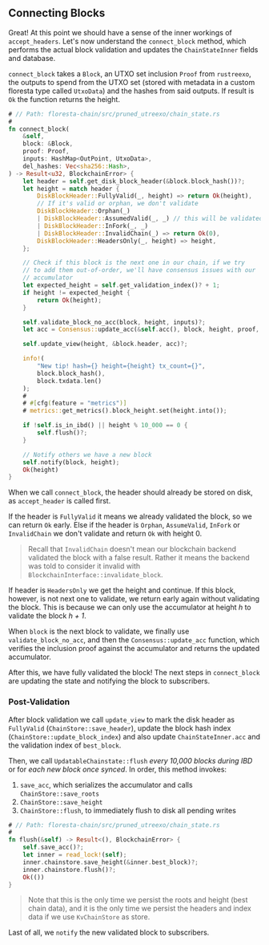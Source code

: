## Connecting Blocks

Great! At this point we should have a sense of the inner workings of `accept_headers`. Let's now understand the `connect_block` method, which performs the actual block validation and updates the `ChainStateInner` fields and database.

`connect_block` takes a `Block`, an UTXO set inclusion `Proof` from `rustreexo`, the outputs to spend from the UTXO set (stored with metadata in a custom floresta type called `UtxoData`) and the hashes from said outputs. If result is `Ok` the function returns the height.

```rust
# // Path: floresta-chain/src/pruned_utreexo/chain_state.rs
#
fn connect_block(
    &self,
    block: &Block,
    proof: Proof,
    inputs: HashMap<OutPoint, UtxoData>,
    del_hashes: Vec<sha256::Hash>,
) -> Result<u32, BlockchainError> {
    let header = self.get_disk_block_header(&block.block_hash())?;
    let height = match header {
        DiskBlockHeader::FullyValid(_, height) => return Ok(height),
        // If it's valid or orphan, we don't validate
        DiskBlockHeader::Orphan(_)
        | DiskBlockHeader::AssumedValid(_, _) // this will be validated by a partial chain
        | DiskBlockHeader::InFork(_, _)
        | DiskBlockHeader::InvalidChain(_) => return Ok(0),
        DiskBlockHeader::HeadersOnly(_, height) => height,
    };

    // Check if this block is the next one in our chain, if we try
    // to add them out-of-order, we'll have consensus issues with our
    // accumulator
    let expected_height = self.get_validation_index()? + 1;
    if height != expected_height {
        return Ok(height);
    }

    self.validate_block_no_acc(block, height, inputs)?;
    let acc = Consensus::update_acc(&self.acc(), block, height, proof, del_hashes)?;

    self.update_view(height, &block.header, acc)?;

    info!(
        "New tip! hash={} height={height} tx_count={}",
        block.block_hash(),
        block.txdata.len()
    );
    #
    # #[cfg(feature = "metrics")]
    # metrics::get_metrics().block_height.set(height.into());

    if !self.is_in_ibd() || height % 10_000 == 0 {
        self.flush()?;
    }

    // Notify others we have a new block
    self.notify(block, height);
    Ok(height)
}
```

When we call `connect_block`, the header should already be stored on disk, as `accept_header` is called first.

If the header is `FullyValid` it means we already validated the block, so we can return `Ok` early. Else if the header is `Orphan`, `AssumeValid`, `InFork` or `InvalidChain` we don't validate and return `Ok` with height 0.

> Recall that `InvalidChain` doesn't mean our blockchain backend validated the block with a false result. Rather it means the backend was told to consider it invalid with `BlockchainInterface::invalidate_block`.

If header is `HeadersOnly` we get the height and continue. If this block, however, is not next one to validate, we return early again without validating the block. This is because we can only use the accumulator at height _h_ to validate the block _h + 1_.

When `block` is the next block to validate, we finally use `validate_block_no_acc`, and then the `Consensus::update_acc` function, which verifies the inclusion proof against the accumulator and returns the updated accumulator.

After this, we have fully validated the block! The next steps in `connect_block` are updating the state and notifying the block to subscribers.

### Post-Validation

After block validation we call `update_view` to mark the disk header as `FullyValid` (`ChainStore::save_header`), update the block hash index (`ChainStore::update_block_index`) and also update `ChainStateInner.acc` and the validation index of `best_block`.

Then, we call `UpdatableChainstate::flush` _every 10,000 blocks during IBD_ or for _each new block once synced_. In order, this method invokes:
1. `save_acc`, which serializes the accumulator and calls `ChainStore::save_roots`
2. `ChainStore::save_height`
3. `ChainStore::flush`, to immediately flush to disk all pending writes

```rust
# // Path: floresta-chain/src/pruned_utreexo/chain_state.rs
#
fn flush(&self) -> Result<(), BlockchainError> {
    self.save_acc()?;
    let inner = read_lock!(self);
    inner.chainstore.save_height(&inner.best_block)?;
    inner.chainstore.flush()?;
    Ok(())
}
```

> Note that this is the only time we persist the roots and height (best chain data), and it is the only time we persist the headers and index data if we use `KvChainStore` as store.

Last of all, we `notify` the new validated block to subscribers.
